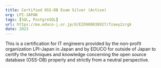 ```yaml
---
title: Certified OSS-DB Exam Silver (Active)
org: LPI-JAPAN 
tags: [SQL, PostgreSQL]
url: https://ma.educo-j.or.jp/d/EID900038927/fzaey2zrgk
date: 2023
---
```


This is a certification for IT engineers provided by the non-profit organization LPI-Japan in Japan and by EDUCO for outside of Japan to certify the techniques and knowledge concerning the open source database (OSS-DB) properly and strictly from a neutral perspective.
